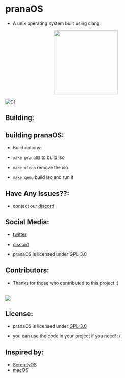 # pranaOS
- A unix operating system built using clang

<p align="center">
<img src="https://raw.githubusercontent.com/pranaOS/pranaOS/master/imgs/eagle.jpeg" width="200" height="200">
</p>

[![CI](https://github.com/pranaOS/pranaOS/actions/workflows/cpp.yml/badge.svg?branch=master)](https://github.com/pranaOS/pranaOS/actions/workflows/cpp.yml)

## Building:
## building pranaOS:
- Build options:

- ```make pranaOS``` to build iso
- ```make clean``` remove the iso
- ```make qemu``` build iso and run it

## Have Any Issues??:
- contact our [discord](https://discord.gg/XmpBTmy9Bz)

## Social Media:
- [twitter](https://twitter.com/os_prana)
- [discord](https://discord.gg/XmpBTmy9Bz)

- pranaOS is licensed under GPL-3.0


## Contributors:
- Thanks for those who contributed to this project :)
<br>
 <a href="https://github.com/pranaOS/pranaOS/graphs/contributors">
   <img src="https://contributors-img.web.app/image?repo=pranaOS/pranaOS" />
</a>

## License:
- pranaOS is licensed under [GPL-3.0](https://github.com/pranaOS/pranaOS/blob/master/LICENSE)

- you can use the code in your project if you need! :)

## Inspired by:
- [SerenityOS](https://github.com/SerenityOS/Serenity)
- [macOS](https://github.com/apple/darwin-xnu)